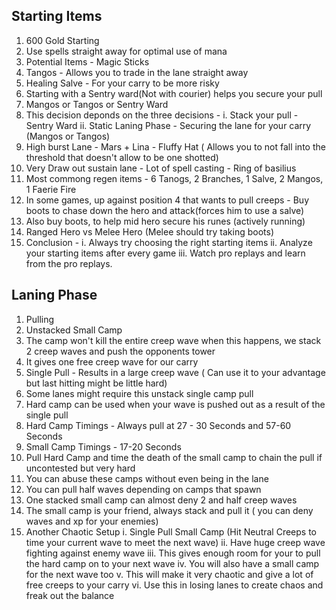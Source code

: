 ## Starting Items
1. 600 Gold Starting
2. Use spells straight away for optimal use of mana
3. Potential Items - Magic Sticks
4. Tangos - Allows you to trade in the lane straight away
5. Healing Salve - For your carry to be more risky
6. Starting with a Sentry ward(Not with courier) helps you secure your pull
7. Mangos or Tangos or Sentry Ward
8. This decision deponds on the three decisions - 
  i. Stack your pull - Sentry Ward
  ii. Static Laning Phase - Securing the lane for your carry (Mangos or Tangos)
9. High burst Lane - Mars + Lina - Fluffy Hat ( Allows you to not fall into the threshold that doesn't allow to be one shotted)
10. Very Draw out sustain lane - Lot of spell casting - Ring of basilius
11. Most commong regen items - 6 Tanogs, 2 Branches, 1 Salve, 2 Mangos, 1 Faerie Fire
12. In some games, up against position 4 that wants to pull creeps - Buy boots to chase down the hero and attack(forces him to use a salve)
13. Also buy boots, to help mid hero secure his runes (actively running)
14. Ranged Hero vs Melee Hero (Melee should try taking boots)
15. Conclusion - 
  i. Always try choosing the right starting items
  ii. Analyze your starting items after every game
  iii. Watch pro replays and learn from the pro replays.

## Laning Phase
1. Pulling
2. Unstacked Small Camp
3. The camp won't kill the entire creep wave when this happens, we stack 2 creep waves and push the opponents tower
4. It gives one free creep wave for our carry
5. Single Pull - Results in a large creep wave ( Can use it to your advantage but last hitting might be little hard)
6. Some lanes might require this unstack single camp pull
7. Hard camp can be used when your wave is pushed out as a result of the single pull
8. Hard Camp Timings - Always pull at 27 - 30 Seconds and 57-60 Seconds
9. Small Camp Timings - 17-20 Seconds
10. Pull Hard Camp and time the death of the small camp to chain the pull if uncontested but very hard
11. You can abuse these camps without even being in the lane
12. You can pull half waves depending on camps that spawn
13. One stacked small camp can almost deny 2 and half creep waves
14. The small camp is your friend, always stack and pull it ( you can deny waves and xp for your enemies)
15. Another Chaotic Setup
    i. Single Pull Small Camp (Hit Neutral Creeps to time your current wave to meet the next wave)
    ii. Have huge creep wave fighting against enemy wave 
    iii. This gives enough room for your to pull the hard camp on to your next wave
    iv. You will also have a small camp for the next wave too
    v. This will make it very chaotic and give a lot of free creeps to your carry
    vi. Use this in losing lanes to create chaos and freak out the balance

